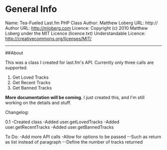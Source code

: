 # General Info
Name: Tea-Fueled Last.fm PHP Class
Author: Matthew Loberg
URL: http://
Author URL: http://mloberg.com
Licence: Copyright (c) 2010 Matthew Loberg under the MIT Licence (licence.txt)
Understandable Licence: http://creativecommons.org/licenses/MIT/
***

##About

This was a class I created for last.fm's API. Currently only three calls are supported.

1. Get Loved Tracks
2. Get Recent Tracks
3. Get Banned Tracks

**More documentation will be coming.** I just created this, and I'm still working on the details and stuff.

Changelog:

0.1
-Created class
-Added user.getLovedTracks
-Added user.getRecentTracks
-Added user.getBannedTracks

To Do:
-Add more API calls
-Allow for options to be passed
--Such as return as list instead of paragraph
--Define the number of tracks returned